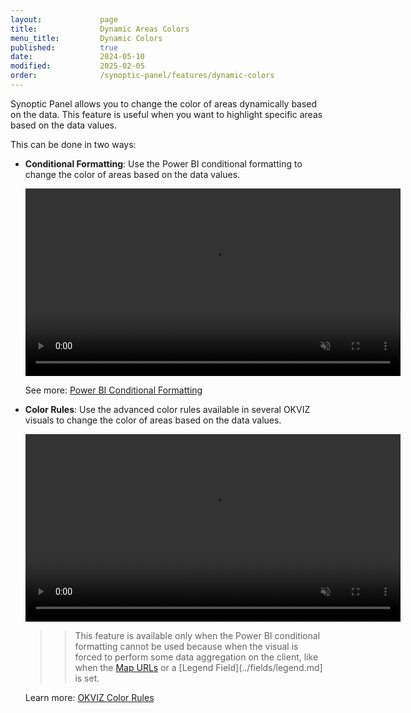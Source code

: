 ```yaml
---
layout:             page
title:              Dynamic Areas Colors
menu_title:         Dynamic Colors
published:          true
date:               2024-05-10
modified:           2025-02-05
order:              /synoptic-panel/features/dynamic-colors
---
```

Synoptic Panel allows you to change the color of areas dynamically based on the data. This feature is useful when you want to highlight specific areas based on the data values.

This can be done in two ways:

- **Conditional Formatting**: Use the Power BI conditional formatting to change the color of areas based on the data values.

    <video src="./images/conditional-formatting.mp4" width="600" autoplay loop muted></video>

    See more: [Power BI Conditional Formatting](https://learn.microsoft.com/en-us/power-bi/create-reports/desktop-conditional-table-formatting)

- **Color Rules**: Use the advanced color rules available in several OKVIZ visuals to change the color of areas based on the data values.

    <video src="./images/color-rules.mp4" width="600" autoplay loop muted></video>

    >> This feature is available only when the Power BI conditional formatting cannot be used because when the visual is forced to perform some data aggregation on the client, like when the [Map URLs](filtering-maps.md#map-urls) or a [Legend Field](../fields/legend.md] is set.
    
    Learn more: [OKVIZ Color Rules](../../../visuals/features/color-rules.md)

